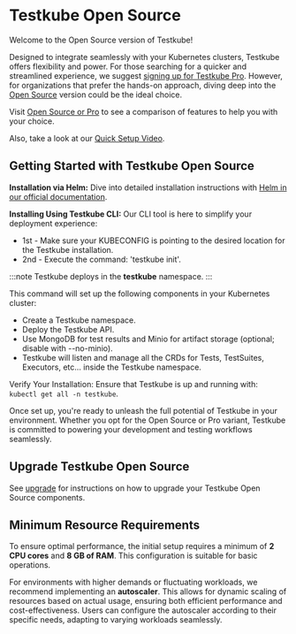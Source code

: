 # Testkube Open Source

Welcome to the Open Source version of Testkube! 

Designed to integrate seamlessly with your Kubernetes clusters, Testkube offers flexibility and power. For those searching for a quicker and streamlined experience, we suggest [signing up for Testkube Pro](https://app.testkube.io/). However, for organizations that prefer the hands-on approach, diving deep into the [Open Source](testkube-oss.md) version could be the ideal choice.

Visit [Open Source or Pro](open-source-or-pro.md) to see a comparison of features to help you with your choice.

Also, take a look at our [Quick Setup Video](https://www.youtube.com/watch?v=ynzEkOUhxKk).

## Getting Started with Testkube Open Source

**Installation via Helm:** Dive into detailed installation instructions with [Helm in our official documentation](https://docs.testkube.io/articles/helm-chart/).

**Installing Using Testkube CLI:** Our CLI tool is here to simplify your deployment experience:
- 1st - Make sure your KUBECONFIG is pointing to the desired location for the Testkube installation.
- 2nd - Execute the command: 'testkube init'.

:::note
Testkube deploys in the **testkube** namespace. 
:::

This command will set up the following components in your Kubernetes cluster:

- Create a Testkube namespace.
- Deploy the Testkube API.
- Use MongoDB for test results and Minio for artifact storage (optional; disable with --no-minio). 
- Testkube will listen and manage all the CRDs for Tests, TestSuites, Executors, etc… inside the Testkube namespace.

Verify Your Installation: Ensure that Testkube is up and running with: 
`kubectl get all -n testkube`.

Once set up, you're ready to unleash the full potential of Testkube in your environment. Whether you opt for the Open Source or Pro variant, Testkube is committed to powering your development and testing workflows seamlessly.

## Upgrade Testkube Open Source

See [upgrade](upgrade.md) for instructions on how to upgrade your Testkube Open Source components.

## Minimum Resource Requirements

To ensure optimal performance, the initial setup requires a minimum of **2 CPU cores** and **8 GB of RAM**. This configuration is suitable for basic operations. 

For environments with higher demands or fluctuating workloads, we recommend implementing an **autoscaler**. This allows for dynamic scaling of resources based on actual usage, ensuring both efficient performance and cost-effectiveness. Users can configure the autoscaler according to their specific needs, adapting to varying workloads seamlessly.
